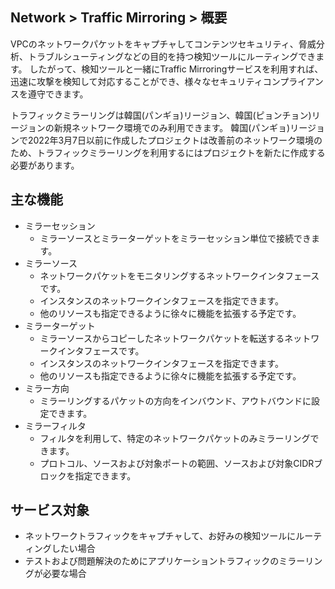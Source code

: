 ## Network > Traffic Mirroring > 概要

VPCのネットワークパケットをキャプチャしてコンテンツセキュリティ、脅威分析、トラブルシューティングなどの目的を持つ検知ツールにルーティングできます。
したがって、検知ツールと一緒にTraffic Mirroringサービスを利用すれば、迅速に攻撃を検知して対応することができ、様々なセキュリティコンプライアンスを遵守できます。

トラフィックミラーリングは韓国(パンギョ)リージョン、韓国(ピョンチョン)リージョンの新規ネットワーク環境でのみ利用できます。
韓国(パンギョ)リージョンで2022年3月7日以前に作成したプロジェクトは改善前のネットワーク環境のため、トラフィックミラーリングを利用するにはプロジェクトを新たに作成する必要があります。 

## 主な機能
* ミラーセッション
    * ミラーソースとミラーターゲットをミラーセッション単位で接続できます。 
* ミラーソース
    * ネットワークパケットをモニタリングするネットワークインタフェースです。 
    * インスタンスのネットワークインタフェースを指定できます。
    * 他のリソースも指定できるように徐々に機能を拡張する予定です。
* ミラーターゲット
    * ミラーソースからコピーしたネットワークパケットを転送するネットワークインタフェースです。 
    * インスタンスのネットワークインタフェースを指定できます。
    * 他のリソースも指定できるように徐々に機能を拡張する予定です。
* ミラー方向 
    * ミラーリングするパケットの方向をインバウンド、アウトバウンドに設定できます。 
* ミラーフィルタ 
    * フィルタを利用して、特定のネットワークパケットのみミラーリングできます。 
    * プロトコル、ソースおよび対象ポートの範囲、ソースおよび対象CIDRブロックを指定できます。 
  
## サービス対象
* ネットワークトラフィックをキャプチャして、お好みの検知ツールにルーティングしたい場合 
* テストおよび問題解決のためにアプリケーショントラフィックのミラーリングが必要な場合
